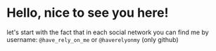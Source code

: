 # **Hello, nice to see you here!**

let's start with the fact that in each social network you can find me by username: `@have_rely_on_me` or `@haverelyonmy` (only github)

